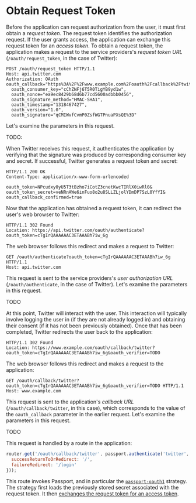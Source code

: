 # Obtain Request Token

Before the application can request authorization from the user, it must first
obtain a _request token_.  The request token identifies the authorization
request.  If the user grants access, the application can exchange this request
token for an _access token_.  To obtain a request token, the application makes
a request to the service providers's _request token URL_
(`/oauth/request_token`, in the case of Twitter):

```http
POST /oauth/request_token HTTP/1.1
Host: api.twitter.com
Authorization: OAuth oauth_callback="https%3A%2F%2Fwww.example.com%2Foauth%2Fcallback%2Ftwitter",
  oauth_consumer_key="cChZNFj6T5R0TigYB9yd1w",
  oauth_nonce="ea9ec8429b68d6b77cd5600adbbb0456",
  oauth_signature_method="HMAC-SHA1",
  oauth_timestamp="1318467427",
  oauth_version="1.0",
  oauth_signature="qCMIWvfCvmP0ZsfWGTPnuaPXsQE%3D"
```

Let's examine the parameters in this request.

TODO:

When Twitter receives this request, it authenticates the application by
verifying that the signature was produced by corresponding consumer key and
secret.  If successful, Twitter generates a request token and secret:

```
HTTP/1.1 200 OK
Content-Type: application/x-www-form-urlencoded

oauth_token=NPcudxy0yU5T3tBzho7iCotZ3cnetKwcTIRlX0iwRl0&
oauth_token_secret=veNRnAWe6inFuo8o2u8SLLZLjolYDmDP7SzL0YfYI&
oauth_callback_confirmed=true
```

Now that the application has obtained a request token, it can redirect the
user's web browser to Twitter:

```http
HTTP/1.1 302 Found
Location: https://api.twitter.com/oauth/authenticate?oauth_token=cTgIrQAAAAAAC3ETAAABh7iw_6g
```

The web browser follows this redirect and makes a request to Twitter:

```http
GET /oauth/authenticate?oauth_token=cTgIrQAAAAAAC3ETAAABh7iw_6g HTTP/1.1
Host: api.twitter.com
```

This request is sent to the service providers's _user authorization URL_
(`/oauth/authenticate`, in the case of Twitter).  Let's examine the parameters
in this request.

TODO

At this point, Twitter will interact with the user.  This interaction will
typically involve logging the user in (if they are not already logged in) and
obtaining their consent (if it has not been previously obtained).  Once that
has been completed, Twitter redirects the user back to the application:

```http
HTTP/1.1 302 Found
Location: https://www.example.com/oauth/callback/twitter?oauth_token=cTgIrQAAAAAAC3ETAAABh7iw_6g&oauth_verifier=TODO
```

The web browser follows this redirect and makes a request to the application:

```http
GET /oauth/callback/twitter?oauth_token=cTgIrQAAAAAAC3ETAAABh7iw_6g&oauth_verifier=TODO HTTP/1.1
Host: www.example.com
```

This request is sent to the application's _callback URL_ (`/oauth/callback/twitter`,
in this case), which corresponds to the value of the `oauth_callback` parameter in
the earlier request.  Let's examine the parameters in this request.

TODO

This request is handled by a route in the application:

```js
router.get('/oauth/callback/twitter', passport.authenticate('twitter', {
  successReturnToOrRedirect: '/',
  failureRedirect: '/login'
}));
```

This route invokes Passport, and in particular the [`passport-oauth1`](https://www.passportjs.org/packages/passport-oauth1/)
strategy.  The strategy first loads the previously stored secret associated with
the request token.  It then [exchanges the request token for an access token](../token/).
